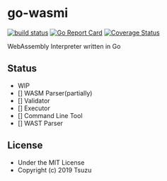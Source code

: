 # go-wasmi
[![build status](https://img.shields.io/circleci/project/github/cs3238-tsuzu/go-wasmi.svg)](https://circleci.com/gh/cs3238-tsuzu/go-wasmi)
[![Go Report Card](https://goreportcard.com/badge/github.com/cs3238-tsuzu/go-wasmi)](https://goreportcard.com/report/github.com/cs3238-tsuzu/go-wasmi)
[![Coverage Status](https://coveralls.io/repos/github/cs3238-tsuzu/go-wasmi/badge.svg?branch=master)](https://coveralls.io/github/cs3238-tsuzu/go-wasmi?branch=master)

WebAssembly Interpreter written in Go

## Status
- WIP
- [] WASM Parser(partially)
- [] Validator
- [] Executor
- [] Command Line Tool
- [] WAST Parser

## License
- Under the MIT License
- Copyright (c) 2019 Tsuzu